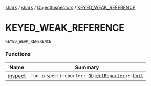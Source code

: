 [shark](../../../index.md) / [shark](../../index.md) / [ObjectInspectors](../index.md) / [KEYED_WEAK_REFERENCE](./index.md)

# KEYED_WEAK_REFERENCE

`KEYED_WEAK_REFERENCE`

### Functions

| Name | Summary |
|---|---|
| [inspect](inspect.md) | `fun inspect(reporter: `[`ObjectReporter`](../../-object-reporter/index.md)`): `[`Unit`](https://kotlinlang.org/api/latest/jvm/stdlib/kotlin/-unit/index.html) |
